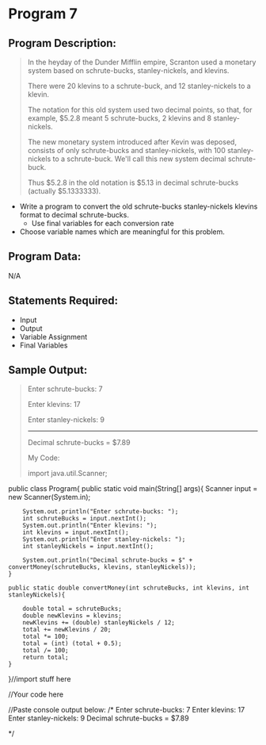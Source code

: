 # Program 7

## Program Description:  
>In the heyday of the Dunder Mifflin empire, Scranton used a monetary system based on schrute-bucks, stanley-nickels, and klevins.
>
>There were 20 klevins to a schrute-buck, and 12 stanley-nickels to a klevin.
>
>The notation for this old system used two decimal points, so that, for example, $5.2.8 meant 5 schrute-bucks, 2 klevins and 8 stanley-nickels.
>
>The new monetary system introduced after Kevin was deposed, consists of only schrute-bucks and stanley-nickels, with 100 stanley-nickels to a schrute-buck.  We'll call this new system decimal schrute-buck.
>
>Thus $5.2.8 in the old notation is $5.13 in decimal schrute-bucks (actually $5.1333333).  

- Write a program to convert the old schrute-bucks stanley-nickels klevins format to decimal schrute-bucks.
  - Use final variables for each conversion rate
- Choose variable names which are meaningful for this problem.

## Program Data:
N/A

## Statements Required: 
- Input
- Output
- Variable Assignment
- Final Variables

## Sample Output:
>Enter schrute-bucks:  7
>
>Enter klevins:  17
>
>Enter stanley-nickels:  9
>
> ----------------------------
>
>Decimal schrute-bucks = $7.89
>
>My Code:
>
>import java.util.Scanner;

public class Program{
    public static void main(String[] args){
        Scanner input = new Scanner(System.in);
        
        System.out.println("Enter schrute-bucks: ");
        int schruteBucks = input.nextInt();
        System.out.println("Enter klevins: ");
        int klevins = input.nextInt();
        System.out.println("Enter stanley-nickels: ");
        int stanleyNickels = input.nextInt();
        
        System.out.println("Decimal schrute-bucks = $" + convertMoney(schruteBucks, klevins, stanleyNickels));
    }
    
    public static double convertMoney(int schruteBucks, int klevins, int stanleyNickels){
        
        double total = schruteBucks;
        double newKlevins = klevins;
        newKlevins += (double) stanleyNickels / 12;
        total += newKlevins / 20;
        total *= 100;
        total = (int) (total + 0.5);
        total /= 100;
        return total;
    }
}//import stuff here

//Your code here

//Paste console output below:
/*
Enter schrute-bucks: 
7
Enter klevins: 
17
Enter stanley-nickels: 
9
Decimal schrute-bucks = $7.89

*/

